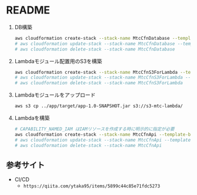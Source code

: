 # README

1. DB構築

    ```sh
    aws cloudformation create-stack --stack-name MtcCfnDatabase --template-body file://mtc-cfn-database.yaml
    # aws cloudformation update-stack --stack-name MtcCfnDatabase --template-body file://mtc-cfn-database.yaml
    # aws cloudformation delete-stack --stack-name MtcCfnDatabase
    ```

1. Lambdaモジュール配置用のS3を構築

    ```sh
    aws cloudformation create-stack --stack-name MtcCfnS3ForLambda --template-body file://mtc-cfn-s3-for-lambda.yaml --capabilities CAPABILITY_NAMED_IAM
    # aws cloudformation update-stack --stack-name MtcCfnS3ForLambda --template-body file://mtc-cfn-s3-for-lambda.yaml --capabilities CAPABILITY_NAMED_IAM
    # aws cloudformation delete-stack --stack-name MtcCfnS3ForLambda
    ```

1. Lambdaモジュールをアップロード

    ```sh
    aws s3 cp ../app/target/app-1.0-SNAPSHOT.jar s3://s3-mtc-lambda/
    ```

1. Lambdaを構築

    ```sh
    # CAPABILITY_NAMED_IAM はIAMリソースを作成する時に明示的に指定が必要
    aws cloudformation create-stack --stack-name MtcCfnApi --template-body file://mtc-cfn-api.yaml --capabilities CAPABILITY_NAMED_IAM
    # aws cloudformation update-stack --stack-name MtcCfnApi --template-body file://mtc-cfn-api.yaml --capabilities CAPABILITY_NAMED_IAM
    # aws cloudformation delete-stack --stack-name MtcCfnApi
    ```

## 参考サイト

- CI/CD
  - `https://qiita.com/ytaka95/items/5899c44c85e71fdc5273`
